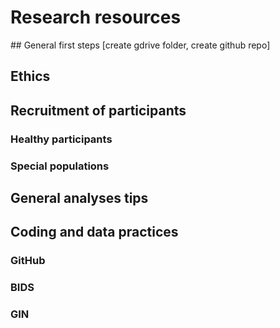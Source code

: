 # Research resources

## General first steps
[create gdrive folder, create github repo]

## Ethics


## Recruitment of participants

### Healthy participants
### Special populations


## General analyses tips 


## Coding and data practices 

### GitHub
### BIDS
### GIN 
